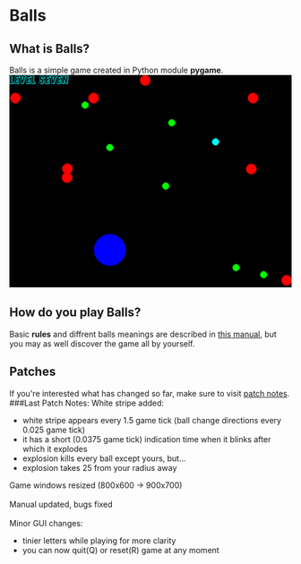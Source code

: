 # Balls
## What is Balls?
Balls is a simple game created in Python module **pygame**. </br>
![In-game screen](https://github.com/SuperrMurlocc/Balls/blob/master/read/screen.png)
## How do you play Balls?
Basic **rules** and diffrent balls meanings are described in [this manual](https://github.com/SuperrMurlocc/Balls/blob/master/read/BallsManual.pdf), 
but you may as well discover the game all by yourself.
## Patches
If you're interested what has changed so far, make sure to visit [patch notes](https://github.com/SuperrMurlocc/Balls/blob/master/read/patch_notes.txt).
###Last Patch Notes:
White stripe added:
   - white stripe appears every 1.5 game tick (ball change directions every 0.025 game tick)
   - it has a short (0.0375 game tick) indication time when it blinks after which it explodes
   - explosion kills every ball except yours, but...
   - explosion takes 25 from your radius away

Game windows resized (800x600 -> 900x700)</br></br>
Manual updated, bugs fixed </br></br>
Minor GUI changes:
   - tinier letters while playing for more clarity
   - you can now quit(Q) or reset(R) game at any moment